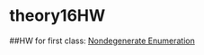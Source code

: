 # theory16HW
##HW for first class: [Nondegenerate Enumeration](http://nbviewer.jupyter.org/github/shizejin/theory16HW/blob/master/Nondegenerate%20Enumeration.ipynb)
